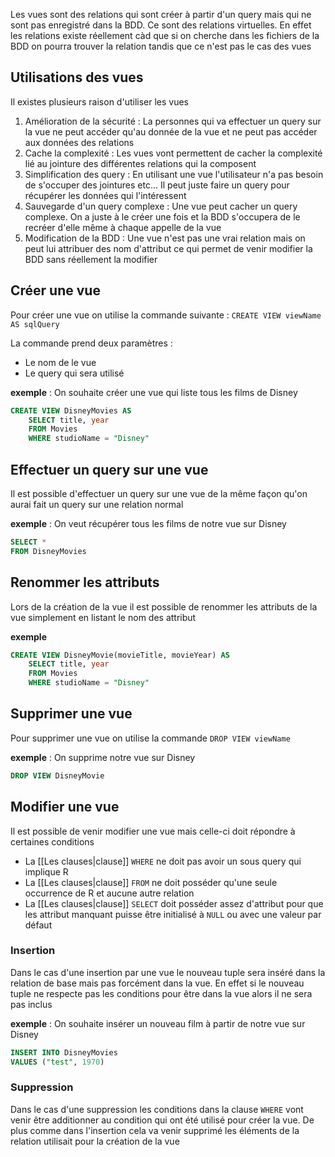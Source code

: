 Les vues sont des relations qui sont créer à partir d'un query mais qui ne sont pas enregistré dans la BDD. Ce sont des relations virtuelles. 
En effet les relations existe réellement càd que si on cherche dans les fichiers de la BDD on pourra trouver la relation tandis que ce n'est pas le cas des vues

## Utilisations des vues

Il existes plusieurs raison d'utiliser les vues

1. Amélioration de la sécurité : La personnes qui va effectuer un query sur la vue ne peut accéder qu'au donnée de la vue et ne peut pas accéder aux données des relations 
2. Cache la complexité : Les vues vont permettent de cacher la complexité lié au jointure des différentes relations qui la composent
3. Simplification des query : En utilisant une vue l'utilisateur n'a pas besoin de s'occuper des jointures etc... Il peut juste faire un query pour récupérer les données qui l'intéressent 
4. Sauvegarde d'un query complexe : Une vue peut cacher un query complexe. On a juste à le créer une fois et la BDD s'occupera de le recréer d'elle même à chaque appelle de la vue
5. Modification de la BDD : Une vue n'est pas une vrai relation mais on peut lui attribuer des nom d'attribut ce qui permet de venir modifier la BDD sans réellement la modifier

## Créer une vue

Pour créer une vue on utilise la commande suivante : `CREATE VIEW viewName AS sqlQuery`

La commande prend deux paramètres :

- Le nom de le vue
- Le query qui sera utilisé 

**exemple** : On souhaite créer une vue qui liste tous les films de Disney

```sql
CREATE VIEW DisneyMovies AS
	SELECT title, year
	FROM Movies
	WHERE studioName = "Disney"
```

## Effectuer un query sur une vue

Il est possible d'effectuer un query sur une vue de la même façon qu'on aurai fait un query sur une relation normal

**exemple** : On veut récupérer tous les films de notre vue sur Disney

```sql
SELECT *
FROM DisneyMovies
```

## Renommer les attributs

Lors de la création de la vue il est possible de renommer les attributs de la vue simplement en listant le nom des attribut

**exemple**

```sql
CREATE VIEW DisneyMovie(movieTitle, movieYear) AS
	SELECT title, year
	FROM Movies
	WHERE studioName = "Disney"
```

## Supprimer une vue

Pour supprimer une vue on utilise la commande `DROP VIEW viewName`

**exemple** : On supprime notre vue sur Disney

```sql
DROP VIEW DisneyMovie
```

## Modifier une vue

Il est possible de venir modifier une vue mais celle-ci doit répondre à certaines conditions

- La [[Les clauses|clause]] `WHERE` ne doit pas avoir un sous query qui implique R
- La [[Les clauses|clause]] `FROM` ne doit posséder qu'une seule occurrence de R et aucune autre relation
- La [[Les clauses|clause]] `SELECT` doit posséder assez d'attribut pour que les attribut manquant puisse être initialisé à `NULL` ou avec une valeur par défaut

### Insertion

Dans le cas d'une insertion par une vue le nouveau tuple sera inséré dans la relation de base mais pas forcément dans la vue. En effet si le nouveau tuple ne respecte pas les conditions pour être dans la vue alors il ne sera pas inclus

**exemple** : On souhaite insérer un nouveau film à partir de notre vue sur Disney

```sql
INSERT INTO DisneyMovies
VALUES ("test", 1970)
```

### Suppression

Dans le cas d'une suppression les conditions dans la clause `WHERE` vont venir être additionner au condition qui ont été utilisé pour créer la vue. De plus comme dans l'insertion cela va venir supprimé les éléments de la relation utilisait pour la création de la vue

